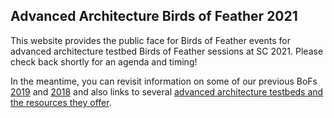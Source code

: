 ## Advanced Architecture Birds of Feather 2021

This website provides the public face for Birds of Feather events for advanced architecture testbed Birds of Feather sessions at SC 2021. Please check back shortly for an agenda and timing!

In the meantime, you can revisit information on some of our previous BoFs [2019](https://github.com/caatb/aatb-bofs/blob/gh-pages/sc-2019-bof.md) and [2018](https://github.com/caatb/aatb-bofs/blob/gh-pages/sc-2018-bof.md) and also links to several [advanced architecture testbeds and the resources they offer](https://github.com/caatb/testbed-resources/blob/main/README.md).
